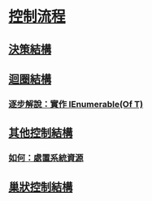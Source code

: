 # [控制流程](index.md)
## [決策結構](decision-structures.md)
## [迴圈結構](loop-structures.md)
### [逐步解說：實作 IEnumerable(Of T)](walkthrough-implementing-ienumerable-of-t.md)
## [其他控制結構](other-control-structures.md)
### [如何：處置系統資源](how-to-dispose-of-a-system-resource.md)
## [巢狀控制結構](nested-control-structures.md)